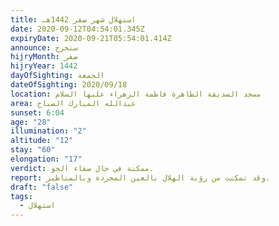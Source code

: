 ```yaml
---
title: استهلال شهر صفر 1442هـ
date: 2020-09-12T04:54:01.345Z
expiryDate: 2020-09-21T05:54:01.414Z
announce: ستخرج
hijryMonth: صفر
hijryYear: 1442
dayOfSighting: الجمعة
dateOfSighting: 2020/09/18
location: مسجد الصديقة الطاهرة فاطمة الزهراء عليها السلام
area: عبدالله المبارك الصباح
sunset: 6:04
age: "28"
illumination: "2"
altitude: "12"
stay: "60"
elongation: "17"
verdict: ممكنة في حال صفاء الجو.
report: وقد تمكنت من رؤية الهلال بالعين المجردة وبالمناظير.
draft: "false"
tags:
  - استهلال
---
```


